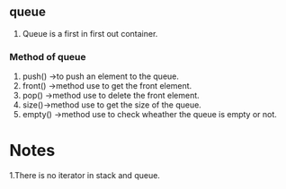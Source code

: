 ## queue
1. Queue is a first in first out container.
### Method of queue
1.    push() ->to push an element to the queue.
2. front() ->method use to get the front element.
3. pop() ->method use to delete the front element.
4. size()->method use to get the size of the queue.
5. empty() ->method use to check wheather the queue is empty or not.

# Notes
1.There is no iterator in stack and queue.